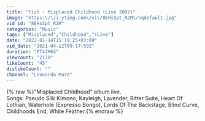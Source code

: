 ```yaml
---
title: "Fish - Misplaced Childhood (Live 2002)"
image: "https:\/\/i.ytimg.com\/vi\/8EHsSpt_R2M\/hqdefault.jpg"
vid_id: "8EHsSpt_R2M"
categories: "Music"
tags: ["Misplaced","Childhood","(Live"]
date: "2022-01-14T15:19:25+03:00"
vid_date: "2021-04-12T09:17:59Z"
duration: "PT47M6S"
viewcount: "2179"
likeCount: "45"
dislikeCount: ""
channel: "Leonardo Muro"
---
```

{% raw %}&quot;Misplaced Childhood&quot; album live.<br />Songs: Pseudo Silk Kimono, Kayleigh, Lavender, Bitter Suite, Heart Of Lothian, Waterhole (Expresso Bongo), Lords Of The Backstage, Blind Curve, Childhoods End, White Feather.{% endraw %}
